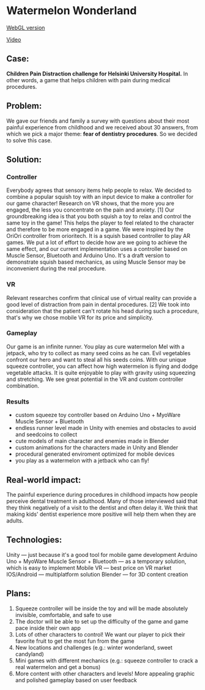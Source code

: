 # Watermelon Wonderland

[WebGL version](https://play.unity.com/mg/other/watermelon-wonderland)

[Video](https://www.youtube.com/watch?v=x8_XlGubKa0&feature=youtu.be&ab_channel=volvvictory)

## Case:

**Children Pain Distraction challenge for Helsinki University Hospital.** In other words, a game that helps children with pain during medical procedures.

## Problem:

We gave our friends and family a survey with questions about their most painful experience from childhood and we received about 30 answers, from which we pick a major theme: **fear of dentistry procedures**. So we decided to solve this case.

## Solution:

### Controller

Everybody agrees that sensory items help people to relax. We decided to combine a popular squish toy with an input device to make a controller for our game character!
Research on VR shows, that the more you are engaged, the less you concentrate on the pain and anxiety. [1] Our groundbreaking idea is that you both squish a toy to relax and control the same toy in the game! This helps the player to feel related to the character and therefore to be more engaged in a game.
We were inspired by the OriOri controller from orioritech. It is a squish based controller to play AR games. We put a lot of effort to decide how are we going to achieve the same effect, and our current implementation uses a controller based on Muscle Sensor, Bluetooth and Arduino Uno. It's a draft version to demonstrate squish based mechanics, as using Muscle Sensor may be inconvenient during the real procedure.

### VR

Relevant researches confirm that clinical use of virtual reality can provide a good level of distraction from pain in dental procedures. [2] We took into consideration that the patient can't rotate his head during such a procedure, that's why we chose mobile VR for its price and simplicity.

### Gameplay

Our game is an infinite runner. You play as cure watermelon Mel with a jetpack, who try to collect as many seed coins as he can. Evil vegetables confront our hero and want to steal all his seeds coins. With our unique squeeze controller, you can affect how high watermelon is flying and dodge vegetable attacks. It is quite enjoyable to play with gravity using squeezing and stretching. We see great potential in the VR and custom controller combination.

### Results

- custom squeeze toy controller based on Arduino Uno + MyoWare Muscle Sensor + Bluetooth
- endless runner level made in Unity with enemies and obstacles to avoid and seedcoins to collect
- cute models of main character and enemies made in Blender
- custom animations for the characters made in Unity and Blender
- procedural generated enviroment optimized for mobile devices
- you play as a watermelon with a jetback who can fly!

## Real-world impact:

The painful experience during procedures in childhood impacts how people perceive dental treatment in adulthood. Many of those interviewed said that they think negatively of a visit to the dentist and often delay it. We think that making kids' dentist experience more positive will help them when they are adults.

## Technologies:

Unity — just because it's a good tool for mobile game development
Arduino Uno + MyoWare Muscle Sensor + Bluetooth — as a temporary solution, which is easy to implement
Mobile VR — best price on VR market
IOS/Android — multiplatform solution
Blender — for 3D content creation

## Plans:

1. Squeeze controller will be inside the toy and will be made absolutely invisible, comfortable, and safe to use
2. The doctor will be able to set up the difficulty of the game and game pace inside their own app
3. Lots of other characters to control! We want our player to pick their favorite fruit to get the most fun from the game
4. New locations and challenges (e.g.: winter wonderland, sweet candyland)
5. Mini games with different mechanics (e.g.: squeeze controller to crack a real watermelon and get a bonus)
6. More content with other characters and levels! More appealing graphic and polished gameplay based on user feedback
